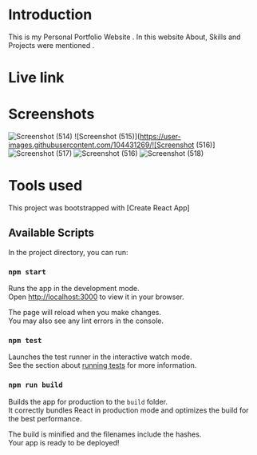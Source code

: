 # Introduction
This is my Personal Portfolio Website . In this website About, Skills and Projects were mentioned .

# Live link 

# Screenshots
![Screenshot (514)](https://user-images.githubusercontent.com/104431269/176541630-2fe07064-6a63-491e-a455-eb0fe2a09c5f.png)
![Screenshot (515)](https://user-images.githubusercontent.com/104431269/![Screenshot (516)]
![Screenshot (517)](https://user-images.githubusercontent.com/104431269/176541694-e8f96788-4b04-4b18-a1f8-6d37723b858b.png)
![Screenshot (516)](https://user-images.githubusercontent.com/104431269/176541752-6369435b-0af3-4ee8-8216-fa7105c68047.png)
![Screenshot (518)](https://user-images.githubusercontent.com/104431269/176541771-e726e122-0b0c-4456-b2ab-7fe04df973fa.png)

# Tools used 

This project was bootstrapped with [Create React App]

## Available Scripts

In the project directory, you can run:

### `npm start`

Runs the app in the development mode.\
Open [http://localhost:3000](http://localhost:3000) to view it in your browser.

The page will reload when you make changes.\
You may also see any lint errors in the console.

### `npm test`

Launches the test runner in the interactive watch mode.\
See the section about [running tests](https://facebook.github.io/create-react-app/docs/running-tests) for more information.

### `npm run build`

Builds the app for production to the `build` folder.\
It correctly bundles React in production mode and optimizes the build for the best performance.

The build is minified and the filenames include the hashes.\
Your app is ready to be deployed!



